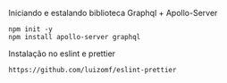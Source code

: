 Iniciando e estalando biblioteca Graphql +  Apollo-Server

``` 
npm init -y
npm install apollo-server graphql
``` 

Instalação no eslint e prettier

````
https://github.com/luizomf/eslint-prettier